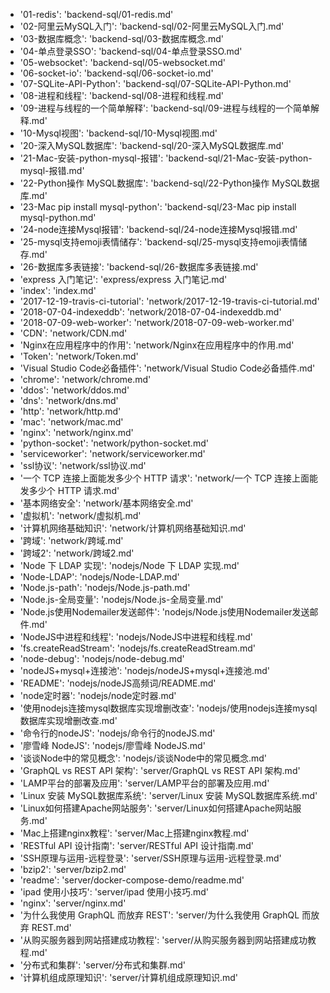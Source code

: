 - '01-redis': 'backend-sql/01-redis.md'
- '02-阿里云MySQL入门': 'backend-sql/02-阿里云MySQL入门.md'
- '03-数据库概念': 'backend-sql/03-数据库概念.md'
- '04-单点登录SSO': 'backend-sql/04-单点登录SSO.md'
- '05-websocket': 'backend-sql/05-websocket.md'
- '06-socket-io': 'backend-sql/06-socket-io.md'
- '07-SQLite-API-Python': 'backend-sql/07-SQLite-API-Python.md'
- '08-进程和线程': 'backend-sql/08-进程和线程.md'
- '09-进程与线程的一个简单解释': 'backend-sql/09-进程与线程的一个简单解释.md'
- '10-Mysql视图': 'backend-sql/10-Mysql视图.md'
- '20-深入MySQL数据库': 'backend-sql/20-深入MySQL数据库.md'
- '21-Mac-安装-python-mysql-报错': 'backend-sql/21-Mac-安装-python-mysql-报错.md'
- '22-Python操作 MySQL数据库': 'backend-sql/22-Python操作 MySQL数据库.md'
- '23-Mac pip install mysql-python': 'backend-sql/23-Mac pip install mysql-python.md'
- '24-node连接Mysql报错': 'backend-sql/24-node连接Mysql报错.md'
- '25-mysql支持emoji表情储存': 'backend-sql/25-mysql支持emoji表情储存.md'
- '26-数据库多表链接': 'backend-sql/26-数据库多表链接.md'
- 'express 入门笔记': 'express/express 入门笔记.md'
- 'index': 'index.md'
- '2017-12-19-travis-ci-tutorial': 'network/2017-12-19-travis-ci-tutorial.md'
- '2018-07-04-indexeddb': 'network/2018-07-04-indexeddb.md'
- '2018-07-09-web-worker': 'network/2018-07-09-web-worker.md'
- 'CDN': 'network/CDN.md'
- 'Nginx在应用程序中的作用': 'network/Nginx在应用程序中的作用.md'
- 'Token': 'network/Token.md'
- 'Visual Studio Code必备插件': 'network/Visual Studio Code必备插件.md'
- 'chrome': 'network/chrome.md'
- 'ddos': 'network/ddos.md'
- 'dns': 'network/dns.md'
- 'http': 'network/http.md'
- 'mac': 'network/mac.md'
- 'nginx': 'network/nginx.md'
- 'python-socket': 'network/python-socket.md'
- 'serviceworker': 'network/serviceworker.md'
- 'ssl协议': 'network/ssl协议.md'
- '一个 TCP 连接上面能发多少个 HTTP 请求': 'network/一个 TCP 连接上面能发多少个 HTTP 请求.md'
- '基本网络安全': 'network/基本网络安全.md'
- '虚拟机': 'network/虚拟机.md'
- '计算机网络基础知识': 'network/计算机网络基础知识.md'
- '跨域': 'network/跨域.md'
- '跨域2': 'network/跨域2.md'
- 'Node 下 LDAP 实现': 'nodejs/Node 下 LDAP 实现.md'
- 'Node-LDAP': 'nodejs/Node-LDAP.md'
- 'Node.js-path': 'nodejs/Node.js-path.md'
- 'Node.js-全局变量': 'nodejs/Node.js-全局变量.md'
- 'Node.js使用Nodemailer发送邮件': 'nodejs/Node.js使用Nodemailer发送邮件.md'
- 'NodeJS中进程和线程': 'nodejs/NodeJS中进程和线程.md'
- 'fs.createReadStream': 'nodejs/fs.createReadStream.md'
- 'node-debug': 'nodejs/node-debug.md'
- 'nodeJS+mysql+连接池': 'nodejs/nodeJS+mysql+连接池.md'
- 'README': 'nodejs/nodeJS高频词/README.md'
- 'node定时器': 'nodejs/node定时器.md'
- '使用nodejs连接mysql数据库实现增删改查': 'nodejs/使用nodejs连接mysql数据库实现增删改查.md'
- '命令行的nodeJS': 'nodejs/命令行的nodeJS.md'
- '廖雪峰 NodeJS': 'nodejs/廖雪峰 NodeJS.md'
- '谈谈Node中的常见概念': 'nodejs/谈谈Node中的常见概念.md'
- 'GraphQL vs REST API 架构': 'server/GraphQL vs REST API 架构.md'
- 'LAMP平台的部署及应用': 'server/LAMP平台的部署及应用.md'
- 'Linux 安装 MySQL数据库系统': 'server/Linux 安装 MySQL数据库系统.md'
- 'Linux如何搭建Apache网站服务': 'server/Linux如何搭建Apache网站服务.md'
- 'Mac上搭建nginx教程': 'server/Mac上搭建nginx教程.md'
- 'RESTful API 设计指南': 'server/RESTful API 设计指南.md'
- 'SSH原理与运用-远程登录': 'server/SSH原理与运用-远程登录.md'
- 'bzip2': 'server/bzip2.md'
- 'readme': 'server/docker-compose-demo/readme.md'
- 'ipad 使用小技巧': 'server/ipad 使用小技巧.md'
- 'nginx': 'server/nginx.md'
- '为什么我使用 GraphQL 而放弃 REST': 'server/为什么我使用 GraphQL 而放弃 REST.md'
- '从购买服务器到网站搭建成功教程': 'server/从购买服务器到网站搭建成功教程.md'
- '分布式和集群': 'server/分布式和集群.md'
- '计算机组成原理知识': 'server/计算机组成原理知识.md'
